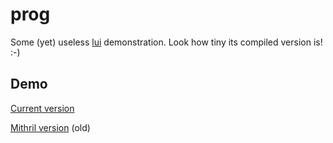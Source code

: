 # prog

Some (yet) useless [lui](https://github.com/L3P3/lui) demonstration. Look how tiny its compiled version is! :-)

## Demo

[Current version](https://l3p3.de/prog)

[Mithril version](https://l3p3.de/prog-m) (old)
